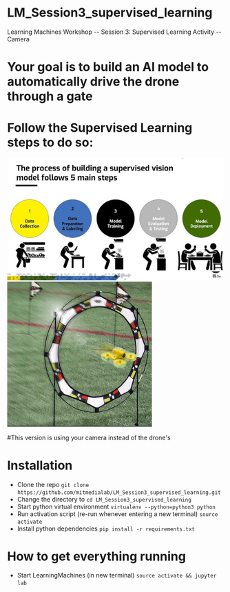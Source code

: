 # LM_Session3_supervised_learning
Learning Machines Workshop -- Session 3: Supervised Learning Activity -- Camera


# Your goal is to build an AI model to automatically drive the drone through a gate
# Follow the Supervised Learning steps to do so:
![SML_steps](./slides/SML_steps.jpg)![drone_gate](./slides/drone_gate.jpg)


#This version is using your camera instead of the drone's


# Installation  
- Clone the repo `git clone https://github.com/mitmedialab/LM_Session3_supervised_learning.git`
- Change the directory to `cd LM_Session3_supervised_learning`
- Start python virtual environment `virtualenv --python=python3 python`
- Run activation script (re-run whenever entering a new terminal) `source activate`
- Install python  dependencies `pip install -r requirements.txt`


# How to get everything running
- Start LearningMachines (in new terminal) `source activate && jupyter lab`
